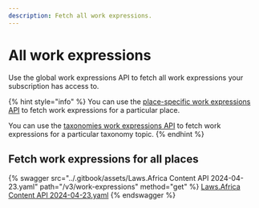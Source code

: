 ```yaml
---
description: Fetch all work expressions.
---
```


# All work expressions

Use the global work expressions API to fetch all work expressions your subscription has access to.

{% hint style="info" %}
You can use the [place-specific work expressions API](countries-and-localities.md) to fetch work expressions for a particular place.

You can use the [taxonomies work expressions API](taxonomy-topics.md) to fetch work expressions for a particular taxonomy topic.
{% endhint %}

## Fetch work expressions for all places

{% swagger src="../.gitbook/assets/Laws.Africa Content API 2024-04-23.yaml" path="/v3/work-expressions" method="get" %}
[Laws.Africa Content API 2024-04-23.yaml](<../.gitbook/assets/Laws.Africa Content API 2024-04-23.yaml>)
{% endswagger %}
